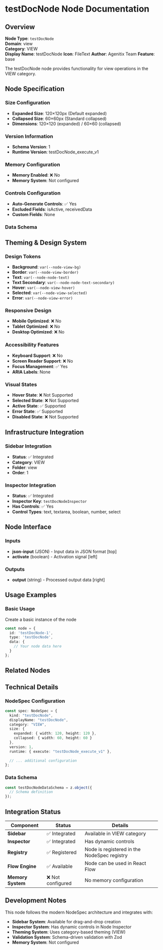 # testDocNode Node Documentation

## Overview

**Node Type**: `testDocNode`  
**Domain**: view  
**Category**: VIEW  
**Display Name**: testDocNode
**Icon**: FileText
**Author**: Agenitix Team
**Feature**: base

The testDocNode node provides functionality for view operations in the VIEW category.

## Node Specification

### Size Configuration
- **Expanded Size**: 120×120px (Default expanded)
- **Collapsed Size**: 60×60px (Standard collapsed)
- **Dimensions**: 120×120 (expanded) / 60×60 (collapsed)

### Version Information
- **Schema Version**: 1
- **Runtime Version**: testDocNode_execute_v1

### Memory Configuration

- **Memory Enabled**: ❌ No
- **Memory System**: Not configured


### Controls Configuration

- **Auto-Generate Controls**: ✅ Yes
- **Excluded Fields**: isActive, receivedData
- **Custom Fields**: None


### Data Schema




## Theming & Design System

### Design Tokens
- **Background**: `var(--node-view-bg)`
- **Border**: `var(--node-view-border)`
- **Text**: `var(--node-node-text)`
- **Text Secondary**: `var(--node-node-text-secondary)`
- **Hover**: `var(--node-view-hover)`
- **Selected**: `var(--node-view-selected)`
- **Error**: `var(--node-view-error)`

### Responsive Design
- **Mobile Optimized**: ❌ No
- **Tablet Optimized**: ❌ No
- **Desktop Optimized**: ❌ No

### Accessibility Features
- **Keyboard Support**: ❌ No
- **Screen Reader Support**: ❌ No
- **Focus Management**: ✅ Yes
- **ARIA Labels**: None

### Visual States
- **Hover State**: ❌ Not Supported
- **Selected State**: ❌ Not Supported
- **Active State**: ✅ Supported
- **Error State**: ✅ Supported
- **Disabled State**: ❌ Not Supported

## Infrastructure Integration

### Sidebar Integration
- **Status**: ✅ Integrated
- **Category**: VIEW
- **Folder**: view
- **Order**: 1

### Inspector Integration
- **Status**: ✅ Integrated
- **Inspector Key**: `testDocNodeInspector`
- **Has Controls**: ✅ Yes
- **Control Types**: text, textarea, boolean, number, select

## Node Interface

### Inputs
- **json-input** (JSON) - Input data in JSON format [top]
- **activate** (boolean) - Activation signal [left]

### Outputs
- **output** (string) - Processed output data [right]

## Usage Examples

### Basic Usage

Create a basic instance of the node

```typescript
const node = {
  id: 'testDocNode-1',
  type: 'testDocNode',
  data: {
    // Your node data here
  }
};
```


## Related Nodes



## Technical Details

### NodeSpec Configuration
```typescript
const spec: NodeSpec = {
  kind: "testDocNode",
  displayName: "testDocNode",
  category: "VIEW",
  size: {
    expanded: { width: 120, height: 120 },
    collapsed: { width: 60, height: 60 }
  },
  version: 1,
  runtime: { execute: "testDocNode_execute_v1" },
  
  // ... additional configuration
};
```

### Data Schema
```typescript
const testDocNodeDataSchema = z.object({
  // Schema definition
});
```

## Integration Status

| Component | Status | Details |
|-----------|--------|---------|
| **Sidebar** | ✅ Integrated | Available in VIEW category |
| **Inspector** | ✅ Integrated | Has dynamic controls |
| **Registry** | ✅ Registered | Node is registered in the NodeSpec registry |
| **Flow Engine** | ✅ Available | Node can be used in React Flow |
| **Memory System** | ❌ Not configured | No memory configuration |

## Development Notes

This node follows the modern NodeSpec architecture and integrates with:
- **Sidebar System**: Available for drag-and-drop creation
- **Inspector System**: Has dynamic controls in Node Inspector
- **Theming System**: Uses category-based theming (VIEW)
- **Validation System**: Schema-driven validation with Zod
- **Memory System**: Not configured
